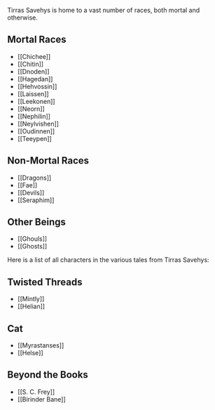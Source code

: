 Tirras Savehys is home to a vast number of races, both mortal and otherwise.

## Mortal Races
- [[Chichee]]
- [[Chitin]]
- [[Dnoden]]
- [[Hagedan]]
- [[Hehvossin]]
- [[Laissen]]
- [[Leekonen]]
- [[Neorn]]
- [[Nephilin]]
- [[Neylvishen]]
- [[Oudinnen]]
- [[Teeypen]]

## Non-Mortal Races
- [[Dragons]]
- [[Fae]]
- [[Devils]]
- [[Seraphim]]

## Other Beings
- [[Ghouls]]
- [[Ghosts]]

Here is a list of all characters in the various tales from Tirras Savehys:
## Twisted Threads
- [[Mintly]]
- [[Helian]]

## Cat
- [[Myrastanses]]
- [[Helse]]

## Beyond the Books
- [[S. C. Frey]]
- [[Birinder Bane]]